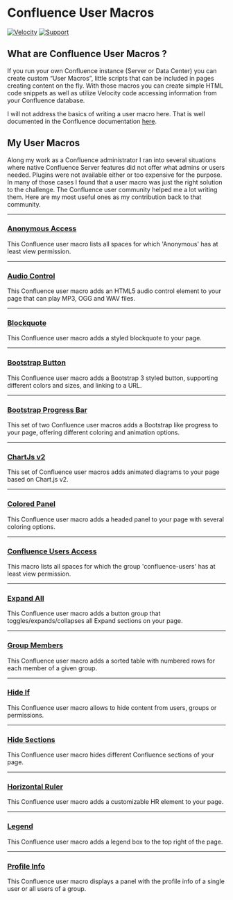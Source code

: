 # Confluence User Macros

[![Velocity](https://img.shields.io/badge/Language-Velocity-informational.svg)](https://velocity.apache.org/)
[![Support](https://img.shields.io/badge/Supported-yes-009900.svg)](https://github.com/glewe/confluence-user-macros/issues)

## What are Confluence User Macros ?

If you run your own Confluence instance (Server or Data Center) you can create custom “User Macros”, little scripts 
that can be included in pages creating content on the fly. With those macros you can create simple HTML code snippets 
as well as utilize Velocity code accessing information from your Confluence database.

I will not address the basics of writing a user macro here. That is well documented in the Confluence documentation 
[here](https://confluence.atlassian.com/doc/writing-user-macros-4485.html).

## My User Macros

Along my work as a Confluence administrator I ran into several situations where native Confluence Server features did 
not offer what admins or users needed. Plugins were not available either or too expensive for the purpose. In many of 
those cases I found that a user macro was just the right solution to the challenge. The Confluence user community 
helped me a lot writing them. Here are my most useful ones as my contribution back to that community.

---

### [Anonymous Access](/src/anonymous-access)
<img src="https://github.com/glewe/confluence-user-macros/raw/master/src/anonymous-access/kgpg-32.png?raw=true" align="left" alt=""/>
This Confluence user macro lists all spaces for which 'Anonymous' has at least view permission.

---

### [Audio Control](/src/audio-control)
<img src="https://github.com/glewe/confluence-user-macros/raw/master/src/audio-control/arts-32.png?raw=true" align="left" alt=""/>
This Confluence user macro adds an HTML5 audio control element to your page that can play MP3, OGG and WAV files.

---

### [Blockquote](/src/blockquote)
<img src="https://github.com/glewe/confluence-user-macros/raw/master/src/blockquote/info-32.png?raw=true" align="left" alt=""/>
This Confluence user macro adds a styled blockquote to your page.

---

### [Bootstrap Button](/src/bootstrap-button)
<img src="https://github.com/glewe/confluence-user-macros/raw/master/src/bootstrap-button/bootstrap-32.png?raw=true" align="left" alt=""/>
This Confluence user macro adds a Bootstrap 3 styled button, supporting different colors and sizes, and linking to a URL.

---

### [Bootstrap Progress Bar](/src/bootstrap-progress-bar)
<img src="https://github.com/glewe/confluence-user-macros/raw/master/src/bootstrap-progress-bar/bootstrap-32.png?raw=true" align="left" alt=""/>
This set of two Confluence user macros adds a Bootstrap like progress to your page, offering different coloring and animation options.

---

### [ChartJs v2](/src/chartjsv2)
<img src="https://github.com/glewe/confluence-user-macros/raw/master/src/chartjsv2/kchart-32.png?raw=true" align="left" alt=""/>
This set of Confluence user macros adds animated diagrams to your page based on Chart.js v2.

---

### [Colored Panel](/src/colored-panel)
<img src="https://github.com/glewe/confluence-user-macros/raw/master/src/colored-panel/window_list-32.png?raw=true" align="left" alt=""/>
This Confluence user macro adds a headed panel to your page with several coloring options.

---

### [Confluence Users Access](/src/confluence-users-access)
<img src="https://github.com/glewe/confluence-user-macros/raw/master/src/confluence-users-access/kgpg-32.png?raw=true" align="left" alt=""/>
This macro lists all spaces for which the group 'confluence-users' has at least view permission.

---

### [Expand All](/src/expand-all)
<img src="https://github.com/glewe/confluence-user-macros/raw/master/src/expand-all/folder_orange_open-32.png?raw=true" align="left" alt=""/>
This Confluence user macro adds a button group that toggles/expands/collapses all Expand sections on your page.

---

### [Group Members](/src/group-members)
<img src="https://github.com/glewe/confluence-user-macros/raw/master/src/group-members/kdmconfig-32.png?raw=true" align="left" alt=""/>
This Confluence user macro adds a sorted table with numbered rows for each member of a given group.

---

### [Hide If](/src/hide-if)
<img src="https://github.com/glewe/confluence-user-macros/raw/master/src/hide-if/hideif-32.png?raw=true" align="left" alt=""/>
This Confluence user macro allows to hide content from users, groups or permissions.

---

### [Hide Sections](/src/hide-sections)
<img src="https://github.com/glewe/confluence-user-macros/raw/master/src/hide-sections/file_locked-32.png?raw=true" align="left" alt=""/>
This Confluence user macro hides different Confluence sections of your page.

---

### [Horizontal Ruler](/src/horizontal-ruler)
<img src="https://github.com/glewe/confluence-user-macros/raw/master/src/horizontal-ruler/kruler-32.png?raw=true" align="left" alt=""/>
This Confluence user macro adds a customizable HR element to your page.

---

### [Legend](/src/legend)
<img src="https://github.com/glewe/confluence-user-macros/raw/master/src/legend/template_source-32.png?raw=true" align="left" alt=""/>
This Confluence user macro adds a legend box to the top right of the page.

---

### [Profile Info](/src/profile-info)
<img src="https://github.com/glewe/confluence-user-macros/raw/master/src/profile-info/vcard-32.png?raw=true" align="left" alt=""/>
This Confluence user macro displays a panel with the profile info of a single user or all users of a group.

